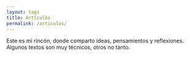 ```yaml
---
layout: tags
title: Artículos
permalink: /articulos/
---
```


Este es mi rincón, donde comparto ideas, pensamientos y reflexiones. Algunos textos son muy técnicos, otros no tanto.